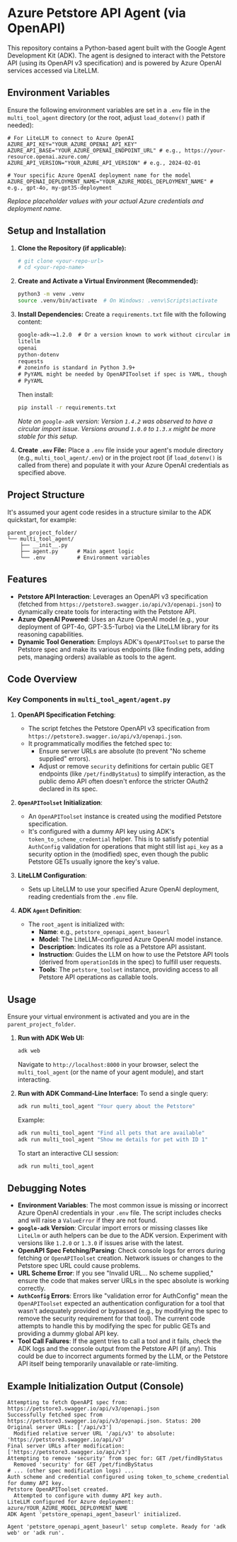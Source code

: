 # Azure Petstore API Agent (via OpenAPI)

This repository contains a Python-based agent built with the Google Agent Development Kit (ADK). The agent is designed to interact with the Petstore API (using its OpenAPI v3 specification) and is powered by Azure OpenAI services accessed via LiteLLM.

## Environment Variables

Ensure the following environment variables are set in a `.env` file in the `multi_tool_agent` directory (or the root, adjust `load_dotenv()` path if needed):

```plaintext
# For LiteLLM to connect to Azure OpenAI
AZURE_API_KEY="YOUR_AZURE_OPENAI_API_KEY"
AZURE_API_BASE="YOUR_AZURE_OPENAI_ENDPOINT_URL" # e.g., https://your-resource.openai.azure.com/
AZURE_API_VERSION="YOUR_AZURE_API_VERSION" # e.g., 2024-02-01

# Your specific Azure OpenAI deployment name for the model
AZURE_OPENAI_DEPLOYMENT_NAME="YOUR_AZURE_MODEL_DEPLOYMENT_NAME" # e.g., gpt-4o, my-gpt35-deployment
```

_Replace placeholder values with your actual Azure credentials and deployment name._

## Setup and Installation

1.  **Clone the Repository (if applicable):**

    ```bash
    # git clone <your-repo-url>
    # cd <your-repo-name>
    ```

2.  **Create and Activate a Virtual Environment (Recommended):**

    ```bash
    python3 -m venv .venv
    source .venv/bin/activate  # On Windows: .venv\Scripts\activate
    ```

3.  **Install Dependencies:**
    Create a `requirements.txt` file with the following content:

    ```txt
    google-adk~=1.2.0  # Or a version known to work without circular imports (e.g., 1.0.0 - 1.3.x)
    litellm
    openai
    python-dotenv
    requests
    # zoneinfo is standard in Python 3.9+
    # PyYAML might be needed by OpenAPIToolset if spec is YAML, though Petstore is JSON
    # PyYAML
    ```

    Then install:

    ```bash
    pip install -r requirements.txt
    ```

    _Note on `google-adk` version: Version `1.4.2` was observed to have a circular import issue. Versions around `1.0.0` to `1.3.x` might be more stable for this setup._

4.  **Create `.env` File:**
    Place a `.env` file inside your agent's module directory (e.g., `multi_tool_agent/.env`) or in the project root (if `load_dotenv()` is called from there) and populate it with your Azure OpenAI credentials as specified above.

## Project Structure

It's assumed your agent code resides in a structure similar to the ADK quickstart, for example:

```
parent_project_folder/
└── multi_tool_agent/
    ├── __init__.py
    ├── agent.py      # Main agent logic
    └── .env          # Environment variables
```

## Features

- **Petstore API Interaction**: Leverages an OpenAPI v3 specification (fetched from `https://petstore3.swagger.io/api/v3/openapi.json`) to dynamically create tools for interacting with the Petstore API.
- **Azure OpenAI Powered**: Uses an Azure OpenAI model (e.g., your deployment of GPT-4o, GPT-3.5-Turbo) via the LiteLLM library for its reasoning capabilities.
- **Dynamic Tool Generation**: Employs ADK's `OpenAPIToolset` to parse the Petstore spec and make its various endpoints (like finding pets, adding pets, managing orders) available as tools to the agent.

## Code Overview

### Key Components in `multi_tool_agent/agent.py`

1.  **OpenAPI Specification Fetching**:

    - The script fetches the Petstore OpenAPI v3 specification from `https://petstore3.swagger.io/api/v3/openapi.json`.
    - It programmatically modifies the fetched spec to:
      - Ensure server URLs are absolute (to prevent "No scheme supplied" errors).
      - Adjust or remove `security` definitions for certain public GET endpoints (like `/pet/findByStatus`) to simplify interaction, as the public demo API often doesn't enforce the stricter OAuth2 declared in its spec.

2.  **`OpenAPIToolset` Initialization**:

    - An `OpenAPIToolset` instance is created using the modified Petstore specification.
    - It's configured with a dummy API key using ADK's `token_to_scheme_credential` helper. This is to satisfy potential `AuthConfig` validation for operations that might still list `api_key` as a security option in the (modified) spec, even though the public Petstore GETs usually ignore the key's value.

3.  **LiteLLM Configuration**:

    - Sets up LiteLLM to use your specified Azure OpenAI deployment, reading credentials from the `.env` file.

4.  **ADK `Agent` Definition**:
    - The `root_agent` is initialized with:
      - **Name**: e.g., `petstore_openapi_agent_baseurl`
      - **Model**: The LiteLLM-configured Azure OpenAI model instance.
      - **Description**: Indicates its role as a Petstore API assistant.
      - **Instruction**: Guides the LLM on how to use the Petstore API tools (derived from `operationId`s in the spec) to fulfill user requests.
      - **Tools**: The `petstore_toolset` instance, providing access to all Petstore API operations as callable tools.

## Usage

Ensure your virtual environment is activated and you are in the `parent_project_folder`.

1.  **Run with ADK Web UI:**

    ```bash
    adk web
    ```

    Navigate to `http://localhost:8000` in your browser, select the `multi_tool_agent` (or the name of your agent module), and start interacting.

2.  **Run with ADK Command-Line Interface:**
    To send a single query:
    ```bash
    adk run multi_tool_agent "Your query about the Petstore"
    ```
    Example:
    ```bash
    adk run multi_tool_agent "Find all pets that are available"
    adk run multi_tool_agent "Show me details for pet with ID 1"
    ```
    To start an interactive CLI session:
    ```bash
    adk run multi_tool_agent
    ```

## Debugging Notes

- **Environment Variables**: The most common issue is missing or incorrect Azure OpenAI credentials in your `.env` file. The script includes checks and will raise a `ValueError` if they are not found.
- **`google-adk` Version**: Circular import errors or missing classes like `LiteLlm` or auth helpers can be due to the ADK version. Experiment with versions like `1.2.0` or `1.3.0` if issues arise with the latest.
- **OpenAPI Spec Fetching/Parsing**: Check console logs for errors during fetching or `OpenAPIToolset` creation. Network issues or changes to the Petstore spec URL could cause problems.
- **URL Scheme Error**: If you see "Invalid URL... No scheme supplied," ensure the code that makes server URLs in the spec absolute is working correctly.
- **`AuthConfig` Errors**: Errors like "validation error for AuthConfig" mean the `OpenAPIToolset` expected an authentication configuration for a tool that wasn't adequately provided or bypassed (e.g., by modifying the spec to remove the security requirement for that tool). The current code attempts to handle this by modifying the spec for public GETs and providing a dummy global API key.
- **Tool Call Failures**: If the agent tries to call a tool and it fails, check the ADK logs and the console output from the Petstore API (if any). This could be due to incorrect arguments formed by the LLM, or the Petstore API itself being temporarily unavailable or rate-limiting.

## Example Initialization Output (Console)

```plaintext
Attempting to fetch OpenAPI spec from: https://petstore3.swagger.io/api/v3/openapi.json
Successfully fetched spec from https://petstore3.swagger.io/api/v3/openapi.json. Status: 200
Original server URLs: ['/api/v3']
  Modified relative server URL '/api/v3' to absolute: 'https://petstore3.swagger.io/api/v3'
Final server URLs after modification: ['https://petstore3.swagger.io/api/v3']
Attempting to remove 'security' from spec for: GET /pet/findByStatus
  Removed 'security' for GET /pet/findByStatus
# ... (other spec modification logs) ...
Auth scheme and credential configured using token_to_scheme_credential for dummy API key.
Petstore OpenAPIToolset created.
  Attempted to configure with dummy API key auth.
LiteLLM configured for Azure deployment: azure/YOUR_AZURE_MODEL_DEPLOYMENT_NAME
ADK Agent 'petstore_openapi_agent_baseurl' initialized.

Agent 'petstore_openapi_agent_baseurl' setup complete. Ready for 'adk web' or 'adk run'.
```
